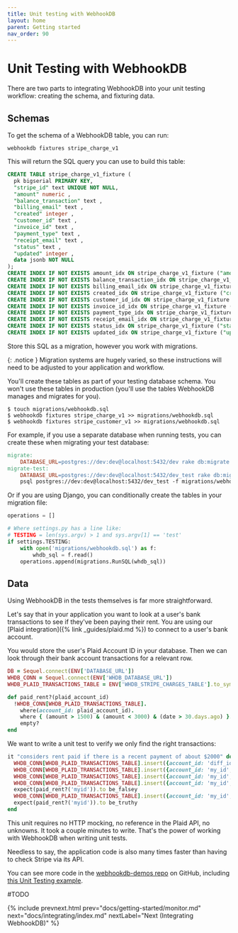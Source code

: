 ```yaml
---
title: Unit testing with WebhookDB 
layout: home
parent: Getting started
nav_order: 90
---
```


# Unit Testing with WebhookDB

There are two parts to integrating WebhookDB into your unit testing workflow:
creating the schema, and fixturing data.

## Schemas

To get the schema of a WebhookDB table, you can run:

```
webhookdb fixtures stripe_charge_v1
```

This will return the SQL query you can use to build this table:

```sql
CREATE TABLE stripe_charge_v1_fixture (
  pk bigserial PRIMARY KEY,
  "stripe_id" text UNIQUE NOT NULL,
  "amount" numeric ,
  "balance_transaction" text ,
  "billing_email" text ,
  "created" integer ,
  "customer_id" text ,
  "invoice_id" text ,
  "payment_type" text ,
  "receipt_email" text ,
  "status" text ,
  "updated" integer ,
  data jsonb NOT NULL
);
CREATE INDEX IF NOT EXISTS amount_idx ON stripe_charge_v1_fixture ("amount");
CREATE INDEX IF NOT EXISTS balance_transaction_idx ON stripe_charge_v1_fixture ("balance_transaction");
CREATE INDEX IF NOT EXISTS billing_email_idx ON stripe_charge_v1_fixture ("billing_email");
CREATE INDEX IF NOT EXISTS created_idx ON stripe_charge_v1_fixture ("created");
CREATE INDEX IF NOT EXISTS customer_id_idx ON stripe_charge_v1_fixture ("customer_id");
CREATE INDEX IF NOT EXISTS invoice_id_idx ON stripe_charge_v1_fixture ("invoice_id");
CREATE INDEX IF NOT EXISTS payment_type_idx ON stripe_charge_v1_fixture ("payment_type");
CREATE INDEX IF NOT EXISTS receipt_email_idx ON stripe_charge_v1_fixture ("receipt_email");
CREATE INDEX IF NOT EXISTS status_idx ON stripe_charge_v1_fixture ("status");
CREATE INDEX IF NOT EXISTS updated_idx ON stripe_charge_v1_fixture ("updated");
```

Store this SQL as a migration, however you work with migrations.

{: .notice }
Migration systems are hugely varied, so these instructions will need to be adjusted to your application and workflow.

You'll create these tables as part of your testing database schema. 
You won't use these tables in production (you'll use the tables WebhookDB manages and migrates for you).

```
$ touch migrations/webhookdb.sql
$ webhookdb fixtures stripe_charge_v1 >> migrations/webhookdb.sql
$ webhookdb fixtures stripe_customer_v1 >> migrations/webhookdb.sql
```

For example, if you use a separate database when running tests,
you can create these when migrating your test database:

```makefile
migrate:
	DATABASE_URL=postgres://dev:dev@localhost:5432/dev rake db:migrate
migrate-test:
	DATABASE_URL=postgres://dev:dev@localhost:5432/dev_test rake db:migrate
	psql postgres://dev:dev@localhost:5432/dev_test -f migrations/webhookdb.sql  
```

Or if you are using Django, you can conditionally create the tables in your migration file:

```python
operations = []

# Where settings.py has a line like:
# TESTING = len(sys.argv) > 1 and sys.argv[1] == 'test'
if settings.TESTING:
    with open('migrations/webhookdb.sql') as f:
        whdb_sql = f.read()
    operations.append(migrations.RunSQL(whdb_sql))
```

## Data

Using WebhookDB in the tests themselves is far more straightforward.

Let's say that in your application you want to look at a user's bank transactions
to see if they've been paying their rent. You are using our [Plaid integration]({% link _guides/plaid.md %})
to connect to a user's bank account.

You would store the user's Plaid Account ID in your database.
Then we can look through their bank account transactions for a relevant row.

```ruby
DB = Sequel.connect(ENV['DATABASE_URL'])
WHDB_CONN = Sequel.connect(ENV['WHDB_DATABASE_URL'])
WHDB_PLAID_TRANSACTIONS_TABLE = ENV['WHDB_STRIPE_CHARGES_TABLE'].to_sym

def paid_rent?(plaid_account_id)
  !WHDB_CONN[WHDB_PLAID_TRANSACTIONS_TABLE].
    where(account_id: plaid_account_id).
    where { (amount > 1500) & (amount < 3000) & (date > 30.days.ago) }.
    empty?
end
```

We want to write a unit test to verify we only find the right transactions:

```ruby
it "considers rent paid if there is a recent payment of about $2000" do
  WHDB_CONN[WHDB_PLAID_TRANSACTIONS_TABLE].insert({account_id: 'diff_id', amount: 2000, date: Date.today})
  WHDB_CONN[WHDB_PLAID_TRANSACTIONS_TABLE].insert({account_id: 'my_id', amount: 1000, date: Date.today})
  WHDB_CONN[WHDB_PLAID_TRANSACTIONS_TABLE].insert({account_id: 'my_id', amount: 3001, date: Date.today})
  WHDB_CONN[WHDB_PLAID_TRANSACTIONS_TABLE].insert({account_id: 'my_id', amount: 2000, date: 35.days.ago})
  expect(paid_rent?('myid')).to be_falsey
  WHDB_CONN[WHDB_PLAID_TRANSACTIONS_TABLE].insert({account_id: 'my_id', amount: 2000, date: 20.days.ago})
  expect(paid_rent?('myid')).to be_truthy
end
```

This unit requires no HTTP mocking, no reference in the Plaid API, no unknowns.
It took a couple minutes to write. That's the power of working with WebhookDB when writing unit tests.

Needless to say, the application code is also many times faster than
having to check Stripe via its API.

You can see more code in the [webhookdb-demos repo](https://github.com/webhookdb/webhookdb-demos) on GitHub,
including [this Unit Testing example](https://github.com/lithictech/webhookdb-demos/tree/main/unittest-rb).

#TODO

{% include prevnext.html prev="docs/getting-started/monitor.md" next="docs/integrating/index.md" nextLabel="Next (Integrating WebhookDB)" %}